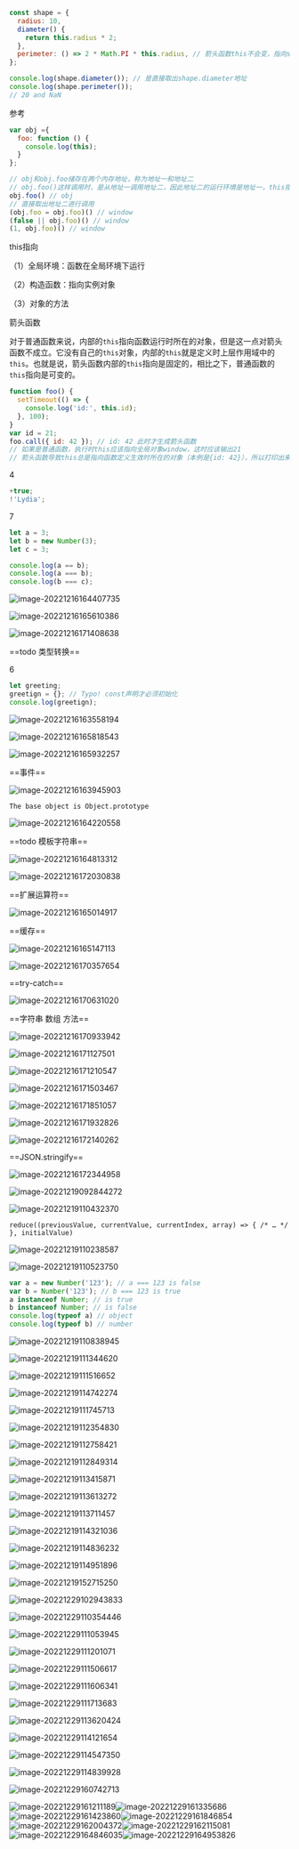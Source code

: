 ```js
const shape = {
  radius: 10,
  diameter() {
    return this.radius * 2;
  },
  perimeter: () => 2 * Math.PI * this.radius, // 箭头函数this不会变，指向shape = {this-->window}
};

console.log(shape.diameter()); // 是直接取出shape.diameter地址
console.log(shape.perimeter());
// 20 and NaN
```

参考

```js
var obj ={
  foo: function () {
    console.log(this);
  }
};

// obj和obj.foo储存在两个内存地址，称为地址一和地址二
// obj.foo()这样调用时，是从地址一调用地址二，因此地址二的运行环境是地址一，this指向obj
obj.foo() // obj
// 直接取出地址二进行调用
(obj.foo = obj.foo)() // window
(false || obj.foo)() // window
(1, obj.foo)() // window
```

this指向

（1）全局环境：函数在全局环境下运行

（2）构造函数：指向实例对象

（3）对象的方法

箭头函数

对于普通函数来说，内部的`this`指向函数运行时所在的对象，但是这一点对箭头函数不成立。它没有自己的`this`对象，内部的`this`就是定义时上层作用域中的`this`。也就是说，箭头函数内部的`this`指向是固定的，相比之下，普通函数的`this`指向是可变的。

```js
function foo() {
  setTimeout(() => {
    console.log('id:', this.id);
  }, 100);
}
var id = 21;
foo.call({ id: 42 }); // id: 42 此时才生成箭头函数
// 如果是普通函数，执行时this应该指向全局对象window，这时应该输出21
// 箭头函数导致this总是指向函数定义生效时所在的对象（本例是{id: 42}），所以打印出来的是42
```

4

```js
+true;
!'Lydia';
```

7

```js
let a = 3;
let b = new Number(3);
let c = 3;

console.log(a == b);
console.log(a === b);
console.log(b === c);
```

![image-20221216164407735](../assets/image-20221216164407735.png)

![image-20221216165610386](../assets/image-20221216165610386.png)

![image-20221216171408638](../assets/image-20221216171408638.png)

==todo 类型转换==

6

```js
let greeting;
greetign = {}; // Typo! const声明才必须初始化
console.log(greetign);
```

![image-20221216163558194](../assets/image-20221216163558194.png)

![image-20221216165818543](../assets/image-20221216165818543.png)

![image-20221216165932257](../assets/image-20221216165932257.png)

==事件==

![image-20221216163945903](../assets/image-20221216163945903.png)

`The base object is Object.prototype`

![image-20221216164220558](../assets/image-20221216164220558.png)

==todo 模板字符串==

![image-20221216164813312](../assets/image-20221216164813312.png)

![image-20221216172030838](../assets/image-20221216172030838.png)

==扩展运算符==

![image-20221216165014917](../assets/image-20221216165014917.png)

==缓存==

![image-20221216165147113](../assets/image-20221216165147113.png)

![image-20221216170357654](../assets/image-20221216170357654.png)

==try-catch==

![image-20221216170631020](../assets/image-20221216170631020.png)

==字符串 数组 方法==

![image-20221216170933942](../assets/image-20221216170933942.png)

![image-20221216171127501](../assets/image-20221216171127501.png)

![image-20221216171210547](../assets/image-20221216171210547.png)

![image-20221216171503467](../assets/image-20221216171503467.png)

![image-20221216171851057](../assets/image-20221216171851057.png)

![image-20221216171932826](../assets/image-20221216171932826.png)

![image-20221216172140262](../assets/image-20221216172140262.png)

==JSON.stringify==

![image-20221216172344958](../assets/image-20221216172344958.png)

![image-20221219092844272](../assets/image-20221219092844272.png)

![image-20221219110432370](../assets/image-20221219110432370.png)

```
reduce((previousValue, currentValue, currentIndex, array) => { /* … */ }, initialValue)
```

![image-20221219110238587](../assets/image-20221219110238587.png)

![image-20221219110523750](../assets/image-20221219110523750.png)

```js
var a = new Number('123'); // a === 123 is false
var b = Number('123'); // b === 123 is true
a instanceof Number; // is true
b instanceof Number; // is false
console.log(typeof a) // object
console.log(typeof b) // number
```

![image-20221219110838945](../assets/image-20221219110838945.png)

![image-20221219111344620](../assets/image-20221219111344620.png)

![image-20221219111516652](../assets/image-20221219111516652.png)

![image-20221219114742274](../assets/image-20221219114742274.png)

![image-20221219111745713](../assets/image-20221219111745713.png)

![image-20221219112354830](../assets/image-20221219112354830.png)

![image-20221219112758421](../assets/image-20221219112758421.png)

![image-20221219112849314](../assets/image-20221219112849314.png)

![image-20221219113415871](../assets/image-20221219113415871.png)

![image-20221219113613272](../assets/image-20221219113613272.png)

![image-20221219113711457](../assets/image-20221219113711457.png)

![image-20221219114321036](../assets/image-20221219114321036.png)

![image-20221219114836232](../assets/image-20221219114836232.png)

![image-20221219114951896](../assets/image-20221219114951896.png)

![image-20221219152715250](../assets/image-20221219152715250.png)

![image-20221229102943833](../assets/image-20221229102943833.png)

![image-20221229110354446](../assets/image-20221229110354446.png)

![image-20221229111053945](../assets/image-20221229111053945.png)

![image-20221229111201071](../assets/image-20221229111201071.png)

![image-20221229111506617](../assets/image-20221229111506617.png)

![image-20221229111606341](../assets/image-20221229111606341.png)

![image-20221229111713683](../assets/image-20221229111713683.png)

![image-20221229113620424](../assets/image-20221229113620424.png)

![image-20221229114121654](../assets/image-20221229114121654.png)

![image-20221229114547350](../assets/image-20221229114547350.png)

![image-20221229114839928](../assets/image-20221229114839928.png)

![image-20221229160742713](../assets/image-20221229160742713.png)

![image-20221229161211189](../assets/image-20221229161211189.png)![image-20221229161335686](../assets/image-20221229161335686.png)![image-20221229161423860](../assets/image-20221229161423860.png)![image-20221229161846854](../assets/image-20221229161846854.png)![image-20221229162004372](../assets/image-20221229162004372.png)![image-20221229162115081](../assets/image-20221229162115081.png)![image-20221229164846035](../assets/image-20221229164846035.png)![image-20221229164953826](../assets/image-20221229164953826.png)

